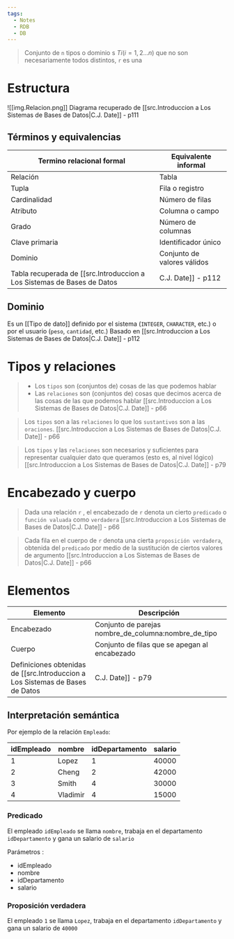 ```yaml
---
tags:
  - Notes
  - RDB
  - DB
---
```

>Conjunto de `n` tipos o dominio s $Ti(i=1,2...n)$ que no son necesariamente todos distintos, `r` es una 
# Estructura
![[img.Relacion.png]]
Diagrama recuperado de [[src.Introduccion a Los Sistemas de Bases de Datos|C.J. Date]] - p111
## Términos y equivalencias

| **Termino relacional formal** | **Equivalente informal**    |
| ----------------------------- | --------------------------- |
| Relación                      | Tabla                       |
| Tupla                         | Fila o registro             |
| Cardinalidad                  | Número de filas             |
| Atributo                      | Columna o campo             |
| Grado                         | Número de columnas          |
| Clave primaria                | Identificador único         |
| Dominio                       | Conjunto de valores válidos |
Tabla recuperada de [[src.Introduccion a Los Sistemas de Bases de Datos|C.J. Date]] - p112
## Dominio
Es un [[Tipo de dato]] definido por el sistema (`INTEGER`, `CHARACTER`, etc.) o por el usuario (`peso`, `cantidad`, etc.)
Basado en [[src.Introduccion a Los Sistemas de Bases de Datos|C.J. Date]] - p112

# Tipos y relaciones
> - Los `tipos` son (conjuntos de) cosas de las que podemos hablar
> - Las `relaciones` son (conjuntos de) cosas que decimos acerca de las cosas de las que podemos hablar
> [[src.Introduccion a Los Sistemas de Bases de Datos|C.J. Date]] - p66

>Los `tipos` son a las `relaciones` lo que los `sustantivos` son a las `oraciones`.
>[[src.Introduccion a Los Sistemas de Bases de Datos|C.J. Date]] - p66

>Los `tipos` y las `relaciones` son necesarios y suficientes para representar cualquier dato que queramos (esto es, al nivel lógico)
>[[src.Introduccion a Los Sistemas de Bases de Datos|C.J. Date]] - p79

# Encabezado y cuerpo
> Dada una relación `r` , el encabezado de `r` denota un cierto `predicado` o `función valuada` como `verdadera`
> [[src.Introduccion a Los Sistemas de Bases de Datos|C.J. Date]] - p66

>Cada fila en el cuerpo de `r` denota una cierta `proposición verdadera`, obtenida del `predicado` por medio de la sustitución de ciertos valores de argumento
>[[src.Introduccion a Los Sistemas de Bases de Datos|C.J. Date]] - p66

# Elementos
| Elemento   | Descripción                                          |
| ---------- | ---------------------------------------------------- |
| Encabezado | Conjunto de parejas nombre_de_columna:nombre_de_tipo |
| Cuerpo     | Conjunto de filas que se apegan al encabezado        |
Definiciones obtenidas de [[src.Introduccion a Los Sistemas de Bases de Datos|C.J. Date]] - p79
## Interpretación semántica
Por ejemplo de la relación `Empleado`:

| idEmpleado | nombre   | idDepartamento | salario |
| ---------- | -------- | -------------- | ------- |
| 1          | Lopez    | 1              | 40000   |
| 2          | Cheng    | 2              | 42000   |
| 3          | Smith    | 4              | 30000   |
| 4          | Vladimir | 4              | 15000   |

### Predicado
El empleado `idEmpleado` se llama `nombre`, trabaja en el departamento `idDepartamento` y gana un salario de `salario`

Parámetros :
- idEmpleado
- nombre
- idDepartamento
- salario

### Proposición verdadera
El empleado `1` se llama `Lopez`, trabaja en el departamento `idDepartamento` y gana un salario de `40000`

